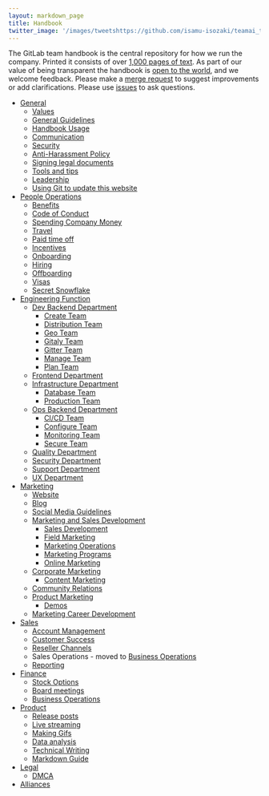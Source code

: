 ```yaml
---
layout: markdown_page
title: Handbook
twitter_image: '/images/tweetshttps://github.com/isamu-isozaki/teamai_test/tree/master-gitlab.png'
---
```


The GitLab team handbook is the central repository for how we run the company. Printed it consists of over [1,000 pages of text](https://github.com/isamu-isozaki/teamai_test/tree/master/tools-and-tips/#count-handbook-pages/index.html.md). As part of our value of being transparent the handbook is <a href="https://gitlab.com/gitlab-com/www-gitlab-com/tree/master/sourcehttps://github.com/isamu-isozaki/teamai_test/tree/master">open to the world</a>, and we welcome feedback<a name="feedback"></a>. Please make a <a href="https://gitlab.com/gitlab-com/www-gitlab-com/merge_requests">merge request</a> to suggest improvements or add clarifications.
Please use <a href="https://gitlab.com/gitlab-com/www-gitlab-com/issues">issues</a> to ask questions.

* [General](https://github.com/isamu-isozaki/teamai_test/tree/master/index.html.md)
  * [Values](https://github.com/isamu-isozaki/teamai_test/tree/master/values/index.html.md)
  * [General Guidelines](https://github.com/isamu-isozaki/teamai_test/tree/master/general-guidelines/index.html.md)
  * [Handbook Usage](https://github.com/isamu-isozaki/teamai_test/tree/masterhttps://github.com/isamu-isozaki/teamai_test/tree/master-usage/index.html.md)
  * [Communication](https://github.com/isamu-isozaki/teamai_test/tree/master/communication/index.html.md)
  * [Security](https://github.com/isamu-isozaki/teamai_test/tree/master/security/index.html.md)
  * [Anti-Harassment Policy](https://github.com/isamu-isozaki/teamai_test/tree/master/anti-harassment/index.html.md)
  * [Signing legal documents](https://github.com/isamu-isozaki/teamai_test/tree/master/signing-legal-documents/index.html.md)
  * [Tools and tips](https://github.com/isamu-isozaki/teamai_test/tree/master/tools-and-tips/index.html.md)
  * [Leadership](https://github.com/isamu-isozaki/teamai_test/tree/master/leadership/index.html.md)
  * [Using Git to update this website](https://github.com/isamu-isozaki/teamai_test/tree/master/git-page-update/index.html.md)
* [People Operations](https://github.com/isamu-isozaki/teamai_test/tree/master/people-operations/index.html.md)
  * [Benefits](https://github.com/isamu-isozaki/teamai_test/tree/master/benefits/index.html.md)
  * [Code of Conduct](https://github.com/isamu-isozaki/teamai_test/tree/master/people-operations/code-of-conduct/index.html.md/index.html.md)
  * [Spending Company Money](https://github.com/isamu-isozaki/teamai_test/tree/master/spending-company-money/index.html.md)
  * [Travel](https://github.com/isamu-isozaki/teamai_test/tree/master/travel/index.html.md)
  * [Paid time off](https://github.com/isamu-isozaki/teamai_test/tree/master/paid-time-off/index.html.md)
  * [Incentives](https://github.com/isamu-isozaki/teamai_test/tree/master/incentives/index.html.md)
  * [Onboarding](https://github.com/isamu-isozaki/teamai_test/tree/master/general-onboarding/index.html.md)
  * [Hiring](https://github.com/isamu-isozaki/teamai_test/tree/master/hiring/index.html.md)
  * [Offboarding](https://github.com/isamu-isozaki/teamai_test/tree/master/offboarding/index.html.md)
  * [Visas](https://github.com/isamu-isozaki/teamai_test/tree/master/people-operations/visas/index.html.md/index.html.md)
  * [Secret Snowflake](https://github.com/isamu-isozaki/teamai_test/tree/master/people-operations/secret-snowflake/index.html.md)
* [Engineering Function](https://github.com/isamu-isozaki/teamai_test/tree/master/engineering/index.html.md/index.html.md)
  * [Dev Backend Department](https://github.com/isamu-isozaki/teamai_test/tree/master/engineering/dev-backend/index.html.md/index.html.md)
    * [Create Team](https://github.com/isamu-isozaki/teamai_test/tree/master/engineering/dev-backend/create/index.html.md/index.html.md)
    * [Distribution Team](https://github.com/isamu-isozaki/teamai_test/tree/master/engineering/dev-backend/distribution/index.html.md/index.html.md)
    * [Geo Team](https://github.com/isamu-isozaki/teamai_test/tree/master/engineering/dev-backend/geo/index.html.md/index.html.md)
    * [Gitaly Team](https://github.com/isamu-isozaki/teamai_test/tree/master/engineering/dev-backend/gitaly/index.html.md/index.html.md)
    * [Gitter Team](https://github.com/isamu-isozaki/teamai_test/tree/master/engineering/dev-backend/gitter/index.html.md/index.html.md)
    * [Manage Team](https://github.com/isamu-isozaki/teamai_test/tree/master/engineering/dev-backend/manage/index.html.md/index.html.md)
    * [Plan Team](https://github.com/isamu-isozaki/teamai_test/tree/master/engineering/dev-backend/plan/index.html.md/index.html.md)
  * [Frontend Department](https://github.com/isamu-isozaki/teamai_test/tree/master/engineering/frontend/index.html.md/index.html.md)
  * [Infrastructure Department](https://github.com/isamu-isozaki/teamai_test/tree/master/engineering/infrastructure/index.html.md/index.html.md)
    * [Database Team](https://github.com/isamu-isozaki/teamai_test/tree/master/engineering/infrastructure/database/index.html.md/index.html.md)
    * [Production Team](https://github.com/isamu-isozaki/teamai_test/tree/master/engineering/infrastructure/production/index.html.md/index.html.md)
  * [Ops Backend Department](https://github.com/isamu-isozaki/teamai_test/tree/master/engineering/ops-backend/index.html.md/index.html.md)
    * [CI/CD Team](https://github.com/isamu-isozaki/teamai_test/tree/master/engineering/ops-backend/ci-cd/index.html.md/index.html.md)
    * [Configure Team](https://github.com/isamu-isozaki/teamai_test/tree/master/engineering/ops-backend/configure/index.html.md/index.html.md)
    * [Monitoring Team](https://github.com/isamu-isozaki/teamai_test/tree/master/engineering/ops-backend/monitoring/index.html.md/index.html.md)
    * [Secure Team](https://github.com/isamu-isozaki/teamai_test/tree/master/engineering/ops-backend/secure/index.html.md/index.html.md)
  * [Quality Department](https://github.com/isamu-isozaki/teamai_test/tree/master/engineering/quality/index.html.md/index.html.md)
  * [Security Department](https://github.com/isamu-isozaki/teamai_test/tree/master/engineering/security/index.html.md/index.html.md)
  * [Support Department](https://github.com/isamu-isozaki/teamai_test/tree/master/support/index.html.md/index.html.md)
  * [UX Department](https://github.com/isamu-isozaki/teamai_test/tree/master/engineering/ux/index.html.md/index.html.md)
* [Marketing](https://github.com/isamu-isozaki/teamai_test/tree/master/marketing/index.html.md)
  * [Website](https://github.com/isamu-isozaki/teamai_test/tree/master/marketing/website/index.html.md/index.html.md)
  * [Blog](https://github.com/isamu-isozaki/teamai_test/tree/master/marketing/blog/index.html.md)
  * [Social Media Guidelines](https://github.com/isamu-isozaki/teamai_test/tree/master/marketing/social-media-guidelines/index.html.md)
  * [Marketing and Sales Development](https://github.com/isamu-isozaki/teamai_test/tree/master/marketing/marketing-sales-development/index.html.md/index.html.md)
    * [Sales Development](https://github.com/isamu-isozaki/teamai_test/tree/master/marketing/marketing-sales-development/sdr/index.html.md/index.html.md)
    * [Field Marketing](https://github.com/isamu-isozaki/teamai_test/tree/master/marketing/marketing-sales-development/field-marketing/index.html.md/index.html.md)
    * [Marketing Operations](https://github.com/isamu-isozaki/teamai_test/tree/master/marketing/marketing-sales-development/marketing-operations/index.html.md/index.html.md)
    * [Marketing Programs](https://github.com/isamu-isozaki/teamai_test/tree/master/marketing/marketing-sales-development/marketing-programs/index.html.md/index.html.md)
    * [Online Marketing](https://github.com/isamu-isozaki/teamai_test/tree/master/marketing/marketing-sales-development/online-marketing/index.html.md/index.html.md)
  * [Corporate Marketing](https://github.com/isamu-isozaki/teamai_test/tree/master/marketing/corporate-marketing/index.html.md/index.html.md)
      * [Content Marketing](https://github.com/isamu-isozaki/teamai_test/tree/master/marketing/corporate-marketing/content/index.html.md/index.html.md)
  * [Community Relations](https://github.com/isamu-isozaki/teamai_test/tree/master/marketing/community-relations/index.html.md)
  * [Product Marketing](https://github.com/isamu-isozaki/teamai_test/tree/master/marketing/product-marketing/index.html.md/index.html.md)
    * [Demos](https://github.com/isamu-isozaki/teamai_test/tree/master/marketing/product-marketing/demo/index.html.md/index.html.md)
  * [Marketing Career Development](https://github.com/isamu-isozaki/teamai_test/tree/master/marketing/career-development/index.html.md/index.html.md)
* [Sales](https://github.com/isamu-isozaki/teamai_test/tree/master/sales/index.html.md)
  * [Account Management](https://github.com/isamu-isozaki/teamai_test/tree/master/account-management/index.html.md)
  * [Customer Success](https://github.com/isamu-isozaki/teamai_test/tree/master/customer-success/index.html.md/index.html.md)
  * [Reseller Channels](https://github.com/isamu-isozaki/teamai_test/tree/master/resellers/index.html.md/index.html.md)
  * Sales Operations - moved to [Business Operations](https://github.com/isamu-isozaki/teamai_test/tree/master/business-ops/index.html.md)
  * [Reporting](https://github.com/isamu-isozaki/teamai_test/tree/master/business-ops/reporting/index.html.md)
* [Finance](https://github.com/isamu-isozaki/teamai_test/tree/master/finance/index.html.md)
  * [Stock Options](https://github.com/isamu-isozaki/teamai_test/tree/master/stock-options/index.html.md)
  * [Board meetings](https://github.com/isamu-isozaki/teamai_test/tree/master/board-meetings/index.html.md)
  * [Business Operations](https://github.com/isamu-isozaki/teamai_test/tree/master/business-ops/index.html.md)
* [Product](https://github.com/isamu-isozaki/teamai_test/tree/master/product/index.html.md)
  * [Release posts](https://github.com/isamu-isozaki/teamai_test/tree/master/marketing/blog/release-posts/index.html.md/index.html.md)
  * [Live streaming](https://github.com/isamu-isozaki/teamai_test/tree/master/product/live-streaming/index.html.md)
  * [Making Gifs](https://github.com/isamu-isozaki/teamai_test/tree/master/product/making-gifs/index.html.md)
  * [Data analysis](https://github.com/isamu-isozaki/teamai_test/tree/master/product/data-analysis/index.html.md)
  * [Technical Writing](https://github.com/isamu-isozaki/teamai_test/tree/master/product/technical-writing/index.html.md/index.html.md)
  * [Markdown Guide](https://github.com/isamu-isozaki/teamai_test/tree/master/product/technical-writing/markdown-guide/index.html.md/index.html.md)
* [Legal](https://github.com/isamu-isozaki/teamai_test/tree/master/legal/index.html.md)
  * [DMCA](https://github.com/isamu-isozaki/teamai_test/tree/master/dmca/index.html.md/index.html.md)
* [Alliances](https://github.com/isamu-isozaki/teamai_test/tree/master/alliances/index.html.md)

<style>
.md-page h2 i.icon-color {
  color: rgb(107,79,187/index.html.md)
}
.md-page h2:nth-of-type(even/index.html.md) i.icon-color{
  color:rgb(252,109,38/index.html.md);
}
.font-awesome {
  font-size: .70em;
  vertical-align: middle;
  padding-bottom: 5px;
}
ul.toc-list-icons {
  list-style-type: none;
  padding-left: 25px;
}
ul.toc-list-icons li ul {
  padding-left: 25px;
}
ul.toc-list-icons {
  list-style-type: none;
  padding-left: 25px;
}
ul.toc-list-icons li ul {
  padding-left: 35px;
}
ul.toc-list-icons li i,
ul.toc-list-icons li ul li i {
  padding-right: 15px;
  color: rgb(107,79,187/index.html.md);
}
ul.toc-list-icons li:nth-of-type(even/index.html.md) i {
  color:rgb(252,109,38/index.html.md);
}
</style>
